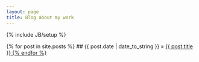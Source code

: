 ```yaml
---
layout: page
title: Blog about my work
---
```

{% include JB/setup %}

{% for post in site.posts %}
    ## {{ post.date | date_to_string }} &raquo; <a href="{{ BASE_PATH }}{{ post.url }}">{{ post.title }}
{% endfor %}